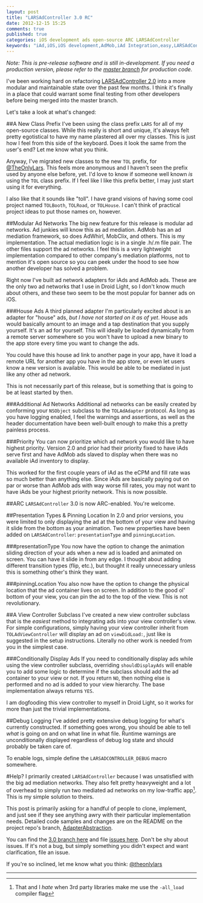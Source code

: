 ```yaml
---
layout: post
title: "LARSAdController 3.0 RC"
date: 2012-12-15 15:25
comments: true
published: true
categories: iOS development ads open-source ARC LARSAdController
keywords: "iAd,iOS,iOS development,AdMob,iAd Integration,easy,LARSAdController,ad mediation,iOS mediation,iOS house ads"
---
```


_*Note: This is pre-release software and is still in-development. If you need a production version, please refer to the [master branch](https://github.com/larsacus/LARSAdController) for production code.*_

I've been working hard on refactoring [LARSAdController 2.0](https://github.com/larsacus/LARSAdController) into a more modular and maintainable state over the past few months. I think it's finally in a place that could warrant some final testing from other developers before being merged into the master branch. 

Let's take a look at what's changed:

##A New Class Prefix
I've been using the class prefix `LARS` for all of my open-source classes. While this really is short and unique, it's always felt pretty egotistical to have my name plastered all over my classes. This is just how I feel from this side of the keyboard. Does it look the same from the user's end? Let me know what you think.

Anyway, I've migrated new classes to the new `TOL` prefix, for [@TheOnlyLars](https://twitter.com/theonlylars). This feels more anonymous and I haven't seen the prefix used by anyone else before, yet. I'd love to know if someone well known _is_ using the `TOL` class prefix. If I feel like I like this prefix better, I may just start using it for everything.

I also like that it sounds like "toll". I have grand visions of having some cool project named `TOLBooth`, `TOLRoad`, or `TOLHouse`. I can't think of practical project ideas to put those names on, however.

##Modular Ad Networks
The big new feature for this release is modular ad networks. Ad junkies will know this as ad mediation. AdMob has an ad mediation framework, so does AdWhirl, MobClix, and others. This is my implementation. The actual mediation logic is in a single .h/.m file pair. The other files support the ad networks. I feel this is a very lightweight implementation compared to other company's mediation platforms, not to mention it's open source so you can peek under the hood to see how another developer has solved a problem.

Right now I've built ad network adapters for iAds and AdMob ads. These are the only two ad networks that I use in Droid Light, so I don't know much about others, and these two seem to be the most popular for banner ads on iOS.

###House Ads
A third planned adapter I'm particularly excited about is an adapter for "house" ads, _but I have not started on it as of yet_. House ads would basically amount to an image and a tap destination that you supply yourself. It's an ad for yourself. <!-- more -->This will ideally be loaded dynamically from a remote server somewhere so you won't have to upload a new binary to the app store every time you want to change the ads.

You could have this house ad link to another page in your app, have it load a remote URL for another app you have in the app store, or even let users know a new version is available. This would be able to be mediated in just like any other ad network.

This is not necessarily part of this release, but is something that is going to be at least started by then.

###Additional Ad Networks
Additional ad networks can be easily created by conforming your `NSObject` subclass to the `TOLAdAdapter` protocol. As long as you have logging enabled, I feel the warnings and assertions, as well as the header documentation have been well-built enough to make this a pretty painless process.

###Priority
You can now prioritize which ad network you would like to have highest priority. Version 2.0 and prior had their priority fixed to have iAds serve first and have AdMob ads slaved to display when there was no available iAd inventory to display.

This worked for the first couple years of iAd as the eCPM and fill rate was so much better than anything else. Since iAds are basically paying out on par or worse than AdMob ads with way worse fill rates, you may not want to have iAds be your highest priority network. This is now possible.

##ARC
`LARSAdController` 3.0 is now ARC-enabled. You're welcome.

##Presentation Types & Pinning Location
In 2.0 and prior versions, you were limited to only displaying the ad at the bottom of your view and having it slide from the bottom as your animation. Two new properties have been added on `LARSAdController`: `presentationType` and `pinningLocation`.

###presentationType
You now have the option to change the animation sliding direction of your ads when a new ad is loaded and animated on screen. You can have it slide in from any edge. I thought about adding different transition types (flip, etc.), but thought it really unnecessary unless this is something other's think they want.

###pinningLocation
You also now have the option to change the physical location that the ad container lives on screen. In addition to the good ol' bottom of your view, you can pin the ad to the top of the view. This is not revolutionary.

##A View Controller Subclass
I've created a new view controller subclass that is the _easiest_ method to integrating ads into your view controller's view. For simple configurations, simply having your view controller inherit from `TOLAdViewController` will display an ad on `viewDidLoad:`, just like is suggested in the setup instructions. Literally no other work is needed from you in the simplest case.

###Conditionally Display Ads
If you need to conditionally display ads while using the view controller subclass, overriding `shouldDisplayAds` will enable you to add some logic to determine if the subclass should add the ad container to your view or not. If you return `NO`, then nothing else is performed and no ad is added to your view hierarchy. The base implementation always returns `YES`.

I am dogfooding this view controller to myself in Droid Light, so it works for more than just the trivial implementations.

##Debug Logging
I've added pretty extensive debug logging for what's currently constructed. If something goes wrong, you should be able to tell _what_ is going on and on what line in what file. Runtime warnings are unconditionally displayed regardless of debug log state and should probably be taken care of.

To enable logs, simple define the `LARSADCONTROLLER_DEBUG` macro somewhere.

#Help?
I primarily created `LARSAdController` because I was unsatisfied with the big ad mediation networks. They also felt pretty heavyweight and a lot of overhead to simply run two mediated ad networks on my low-traffic app[^1]. This is my simple solution to theirs.

This post is primarily asking for a handful of people to clone, implement, and just see if they see anything awry with their particular implementation needs. Detailed code samples and changes are on the README on the project repo's branch, [AdapterAbstraction](https://github.com/larsacus/LARSAdController/tree/AdapterAbstraction).

You can find the [3.0 branch here](https://github.com/larsacus/LARSAdController/tree/AdapterAbstraction) and file [issues here](https://github.com/larsacus/LARSAdController/issues). Don't be shy about issues. If it's not a bug, but simply something you didn't expect and want clarification, file an issue.

If you're so inclined, let me know what you think: [@theonlylars](https://twitter.com/theonlylars)

---
[^1]: That and I _hate_ when 3rd party libraries make me use the `-all_load` compiler flag